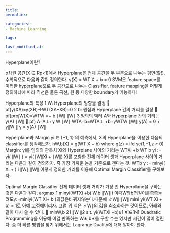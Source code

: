```yaml
---
title:
permalink:

categories:
- Machine Learning

tags:

last_modified_at:
---
```


Hyperplane이란?

p차원 공간(X ∈ Rp×1)에서 Hyperplane은 전체
공간을 두 부분으로 나누는 평면(할!). 수학적으로 다음과 같이 정의한다.
y(X) = WT X + b = 0
SVM은 feature space를 이러한 hyperplane으로
두 공간으로 나누는 Classifier.
feature mapping을 어떻게 정의하냐에 따라 직선은 물론 곡선, 원 등 다양한 boundary가 가능하다!

Hyperplane의 특성
1 W: Hyperplane의 방향을 결정
􏰃 pf)y(XA)=y(XB)→WT(XA−XB)=0
2 b: 원점과 Hyperplane 간의 거리를 결정
􏰃 pf)projW(X)=WTW =− b ∥W∥ ∥W∥
3 임의의 벡터 A와 Hyperplane 간의 거리는 y(A) ∥W∥
 􏰃 pf)
A=A⊥+γ W ∥W∥
WTA+b=WTA⊥ +b+γWTW ∥W∥
y(A) = 0 + γ∥W ∥
γ = y(A) ∥W∥

Hyperplane과 Margin
yi ∈ {−1, 1} 의 예측에서, X의 Hyperplane을 이용한 다음의 classifier를 생각해보자.
hW,b(X) = g(WT X + b) where g(z) = ifelse(1,−1,z ≥ 0) Margin: γi를 임의의 관측치 Xi와 Hyperplane 사이의 거리는
WTXi +b WT b
γi := yi( ∥W∥ ) = yi(∥W∥Xi + ∥W∥)
Xi를 포함한 전체 데이터 셋과 Hyperplane 사이의 거리는 다음과 같이 정의하자. 즉 가장 가까운 놈을 기준으로 잰다는 것.
 WTb
γ := minyi( Xi + )
i ∥W∥ ∥W∥
이렇게 정의한 거리를 이용해 Optimal Margin Classifier를 구해보자.




Optimal Margin Classifier
전체 데이터 셋과 거리가 가장 먼 Hyperplane을 구하는 것은 다음과 같다. argmax 1 minyi(WTXi +b)
W,b ∥W∥ i 이때W와b의길이를쭉쭉늘려도γ:=miniyi(WT Xi+ b )의값은바뀌지않는다.때문에
∥W∥ ∥W∥
mini yi(WT Xi + b) = 1로 아예 고정해버리자. 그럼 위 식은 ∥W∥의 값을 최소화하는 것이므로,
아래와 같이 다시 쓸 수 있다.
􏰀 minW,b 21 ∥W ∥2
s.t. yi(WTXi +b)≥1 ∀i∈[N]
Quadratic Programming을 이용해 이걸 만족하는 W∗,b∗를 구할 수는 있지만 시간이 많이 걸린다.
좀 더 빠른 방법을 찾기 위해서는 Lagrange Duality에 대해 알아야 한다.
